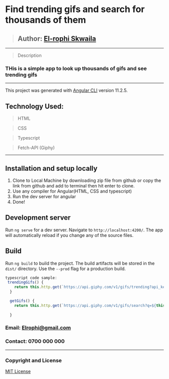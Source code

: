 # Find trending gifs and search for thousands of them 
>## Author: [El-rophi Skwaila](https://github.com/Elrophi/Gif-fetch-api)
---

>Description
### THis is a simple app to look up thousands of gifs and see trending gifs
---

This project was generated with [Angular CLI](https://github.com/angular/angular-cli) version 11.2.5.

## Technology Used: 
>HTML

>CSS

>Typescript

>Fetch-API (Giphy)
---

## Installation and setup locally
1. Clone to Local Machine by downloading zip file from github or copy the link from github and add to terminal then hit enter to clone.
1. Use any compiler for Angular(HTML, CSS and typescript)
1. Run the dev server for angular
1. Done!

## Development server

Run `ng serve` for a dev server. Navigate to `http://localhost:4200/`. The app will automatically reload if you change any of the source files.


## Build

Run `ng build` to build the project. The build artifacts will be stored in the `dist/` directory. Use the `--prod` flag for a production build.

```typescript
typescript code sample:
 trendingGifs() {
    return this.http.get(`https://api.giphy.com/v1/gifs/trending?api_key=${this.gifyApiKey}&limit=50&rating=g`);
  }

  getGifs() {
    return this.http.get(`https://api.giphy.com/v1/gifs/search?q=${this.query}&api_key=${this.gifyApiKey}&limit=50&rating=g`);
   
  }

```
### Email: Elrophi@gmail.com
### Contact: 0700 000 000

---

### Copyright and License
[MIT License](https://github.com/Elrophi/Gif-fetch-api/blob/master/LICENSE)  

